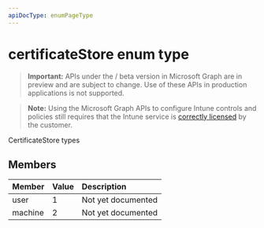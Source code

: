 ```yaml
---
apiDocType: enumPageType
---
```

# certificateStore enum type

> **Important:** APIs under the / beta version in Microsoft Graph are in preview and are subject to change. Use of these APIs in production applications is not supported.

> **Note:** Using the Microsoft Graph APIs to configure Intune controls and policies still requires that the Intune service is [correctly licensed](https://go.microsoft.com/fwlink/?linkid=839381) by the customer.

CertificateStore types
## Members
|Member|Value|Description|
|:---|:---|:---|
|user|1|Not yet documented|
|machine|2|Not yet documented|





